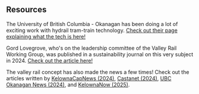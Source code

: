 ## Resources

The University of British Columbia - Okanagan has been doing a lot of exciting work with hydrail tram-train technology. [Check out their page explaining what the tech is here!](https://sustainablecommunities.ok.ubc.ca/research/sustainable-zero-emissionrail-technology/)

Gord Lovegrove, who's on the leadership committee of the Valley Rail Working Group, was published in a sustainability journal on this very subject in 2024. [Check out the article here!](https://www.mdpi.com/2071-1050/16/7/3042)

The valley rail concept has also made the news a few times! Check out the articles written by [KelownaCapNews (2024)](https://www.kelownacapnews.com/local-news/all-aboard-ubco-prof-proposes-light-rail-for-okanagan-7435228), [Castanet (2024)](https://www.castanet.net/news/Campus-Life/496453/UBCO-professor-researches-electric-passenger-light-rail-for-Okanagan-Valley), [UBC Okanagan News (2024)](https://news.ok.ubc.ca/2024/07/10/ubco-professor-researches-electric-passenger-light-rail-for-okanagan-valley/), and [KelownaNow (2025)](https://www.kelownanow.com/watercooler/news/news/Okanagan/How_close_are_we_to_having_a_light_rail_line_through_the_Okanagan_Valley/).
